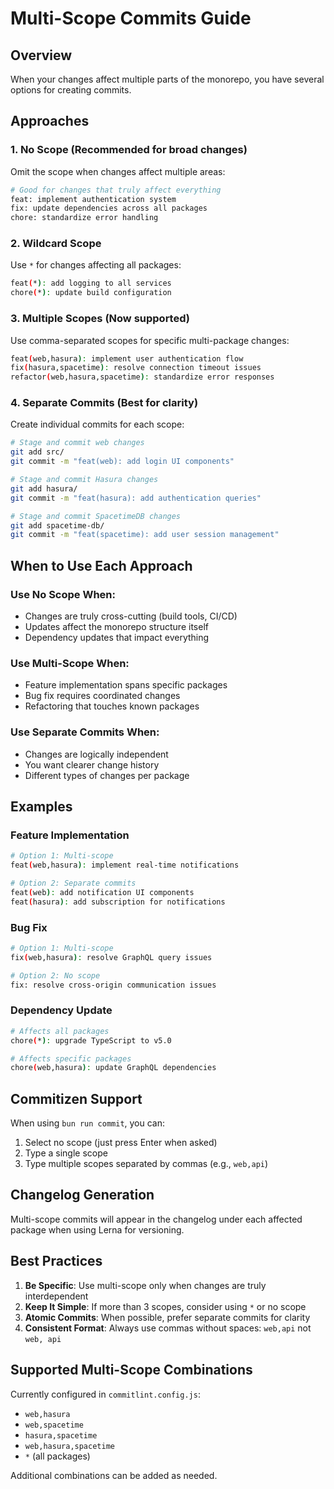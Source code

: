 # Multi-Scope Commits Guide

## Overview

When your changes affect multiple parts of the monorepo, you have several options for creating commits.

## Approaches

### 1. No Scope (Recommended for broad changes)

Omit the scope when changes affect multiple areas:

```bash
# Good for changes that truly affect everything
feat: implement authentication system
fix: update dependencies across all packages
chore: standardize error handling
```

### 2. Wildcard Scope

Use `*` for changes affecting all packages:

```bash
feat(*): add logging to all services
chore(*): update build configuration
```

### 3. Multiple Scopes (Now supported)

Use comma-separated scopes for specific multi-package changes:

```bash
feat(web,hasura): implement user authentication flow
fix(hasura,spacetime): resolve connection timeout issues
refactor(web,hasura,spacetime): standardize error responses
```

### 4. Separate Commits (Best for clarity)

Create individual commits for each scope:

```bash
# Stage and commit web changes
git add src/
git commit -m "feat(web): add login UI components"

# Stage and commit Hasura changes
git add hasura/
git commit -m "feat(hasura): add authentication queries"

# Stage and commit SpacetimeDB changes
git add spacetime-db/
git commit -m "feat(spacetime): add user session management"
```

## When to Use Each Approach

### Use No Scope When:

- Changes are truly cross-cutting (build tools, CI/CD)
- Updates affect the monorepo structure itself
- Dependency updates that impact everything

### Use Multi-Scope When:

- Feature implementation spans specific packages
- Bug fix requires coordinated changes
- Refactoring that touches known packages

### Use Separate Commits When:

- Changes are logically independent
- You want clearer change history
- Different types of changes per package

## Examples

### Feature Implementation

```bash
# Option 1: Multi-scope
feat(web,hasura): implement real-time notifications

# Option 2: Separate commits
feat(web): add notification UI components
feat(hasura): add subscription for notifications
```

### Bug Fix

```bash
# Option 1: Multi-scope
fix(web,hasura): resolve GraphQL query issues

# Option 2: No scope
fix: resolve cross-origin communication issues
```

### Dependency Update

```bash
# Affects all packages
chore(*): upgrade TypeScript to v5.0

# Affects specific packages
chore(web,hasura): update GraphQL dependencies
```

## Commitizen Support

When using `bun run commit`, you can:

1. Select no scope (just press Enter when asked)
2. Type a single scope
3. Type multiple scopes separated by commas (e.g., `web,api`)

## Changelog Generation

Multi-scope commits will appear in the changelog under each affected package when using Lerna for versioning.

## Best Practices

1. **Be Specific**: Use multi-scope only when changes are truly interdependent
2. **Keep It Simple**: If more than 3 scopes, consider using `*` or no scope
3. **Atomic Commits**: When possible, prefer separate commits for clarity
4. **Consistent Format**: Always use commas without spaces: `web,api` not `web, api`

## Supported Multi-Scope Combinations

Currently configured in `commitlint.config.js`:

- `web,hasura`
- `web,spacetime`
- `hasura,spacetime`
- `web,hasura,spacetime`
- `*` (all packages)

Additional combinations can be added as needed.
